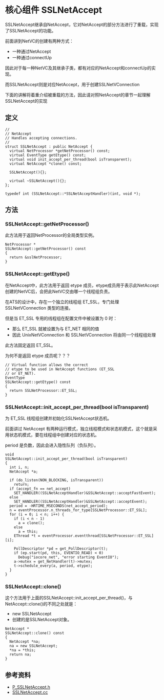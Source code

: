 # 核心组件 SSLNetAccept

SSLNetAccept继承自NetAccept，它对NetAccept的部分方法进行了重载，实现了SSLNetAccept的功能。

前面讲到NetVC的创建有两种方式：

  - 一种通过NetAccept
  - 一种通过connectUp

因此对于每一种NetVC及其继承子类，都有对应的NetAccept和connectUp的实现。

而SSLNetAccept则是对应NetAccept，用于创建SSLNetVConnection

下面的讲解将着重介绍被重载的方法，因此请对照NetAccept的章节一起理解SSLNetAccept的实现

## 定义

```
//
// NetAccept
// Handles accepting connections.
//
struct SSLNetAccept : public NetAccept {
  virtual NetProcessor *getNetProcessor() const;
  virtual EventType getEtype() const;
  virtual void init_accept_per_thread(bool isTransparent);
  virtual NetAccept *clone() const;

  SSLNetAccept(){};

  virtual ~SSLNetAccept(){};
};

typedef int (SSLNetAccept::*SSLNetAcceptHandler)(int, void *);
```

## 方法

### SSLNetAccept::getNetProcessor()

此方法用于返回NetProcessor的全局类型实例。

```
NetProcessor *
SSLNetAccept::getNetProcessor() const
{
  return &sslNetProcessor;
}
```

### SSLNetAccept::getEtype()

在NetAccept中，此方法用于返回 etype 成员，etype成员用于表示此NetAccept创建的NetVC后，会把此NetVC交由哪一个线程组负责。

在ATS的设计中，存在一个独立的线程组 ET_SSL，专门处理 SSLNetVConnection 类型的连接。

但是当 ET_SSL 专用的线程组在配置文件中被设置为 0 时：

  - 那么 ET_SSL 就被设置为与 ET_NET 相同的值
  - 因此 UnixNetVConnection 和 SSLNetVConnection 将由同一个线程组处理

此方法固定返回 ET_SSL。

为何不是返回 etype 成员呢？？？

```
// Virtual function allows the correct
// etype to be used in NetAccept functions (ET_SSL
// or ET_NET).
EventType
SSLNetAccept::getEtype() const
{
  return SSLNetProcessor::ET_SSL;
}
```

### SSLNetAccept::init_accept_per_thread(bool isTransparent)

为 ET_SSL 线程组创建并初始化SSLNetAccept状态机。

前面讲过 NetAccept 有两种运行模式，独立线程模式和状态机模式，这个就是采用状态机模式，要在线程组中创建对应的状态机。

period 是负数，因此会进入隐性队列（负队列）。

```
void
SSLNetAccept::init_accept_per_thread(bool isTransparent)
{
  int i, n;
  NetAccept *a;

  if (do_listen(NON_BLOCKING, isTransparent))
    return;
  if (accept_fn == net_accept)
    SET_HANDLER((SSLNetAcceptHandler)&SSLNetAccept::acceptFastEvent);
  else
    SET_HANDLER((SSLNetAcceptHandler)&SSLNetAccept::acceptEvent);
  period = -HRTIME_MSECONDS(net_accept_period);
  n = eventProcessor.n_threads_for_type[SSLNetProcessor::ET_SSL];
  for (i = 0; i < n; i++) {
    if (i < n - 1)
      a = clone();
    else
      a = this;
    EThread *t = eventProcessor.eventthread[SSLNetProcessor::ET_SSL][i];

    PollDescriptor *pd = get_PollDescriptor(t);
    if (ep.start(pd, this, EVENTIO_READ) < 0)
      Debug("iocore_net", "error starting EventIO");
    a->mutex = get_NetHandler(t)->mutex;
    t->schedule_every(a, period, etype);
  }
}
```

### SSLNetAccept::clone()

这个方法用于上面的SSLNetAccept::init_accept_per_thread()，与NetAccept::clone()的不同之处就是：

  - new SSLNetAccept
  - 创建的是SSLNetAccept对象。

```
NetAccept *
SSLNetAccept::clone() const
{
  NetAccept *na;
  na = new SSLNetAccept;
  *na = *this;
  return na;
}
```

## 参考资料

- [P_SSLNetAccept.h](https://github.com/apache/trafficserver/tree/master/iocore/net/P_SSLNetAccept.h)
- [SSLNetAccept.cc](https://github.com/apache/trafficserver/tree/master/iocore/net/SSLNetAccept.cc)
